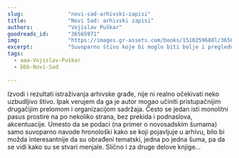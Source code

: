 ```yaml
---
slug:              "novi-sad-arhivski-zapisi"
title:             "Novi Sad: arhivski zapisi"
authors:           "Vojislav Puškar"
goodreads_id:      "36565971"
img:               "https://images.gr-assets.com/books/1510259688l/36565971.jpg"
excerpt:           "Suvoparno štivo koje bi moglo biti bolje i preglednije organizovano, ali sadrži interesantne podatke."
tags:
  - aaa-Vojislav-Puškar
  - bbb-Novi-Sad
  
---
```


Izvodi i rezultati istraživanja arhivske građe, nije ni realno očekivati neko uzbudljivo štivo. Ipak verujem da ga je 
autor mogao učiniti pristupačnijim drugačijim prelomom i organizacijom sadržaja. Često se jedan isti monolitni pasus 
prostire na po nekoliko strana, bez prekida i podnaslova, akcentuacije. Umesto da se podaci (na primer o novosadskim 
šumama) samo suvoparno navode hronološki kako se koji pojavljuje u arhivu, bilo bi možda interesantnije da su obrađeni 
tematski, jedna po jedna šuma, pa da se vidi kako su se stvari menjale. Slično i za druge delove knjige...